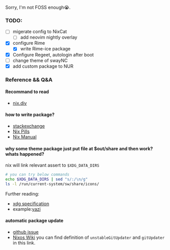 Sorry, I'm not FOSS enough😭.

### TODO:

- [ ] migerate config to NixCat
  - [ ] add neovim nightly overlay
- [x] configure Rime
  - [x] write Rime-ice package
- [x] Configure Regeet, autologin after boot
- [ ] change theme of swayNC
- [x] add custom package to NUR

### Reference && Q&A

#### Recommand to read

- [nix.div](https://nix.dev/guides)

#### how to write package?

- [stackexchange](https://unix.stackexchange.com/questions/717168/how-to-package-my-software-in-nix-or-write-my-own-package-derivation-for-nixpkgs/717169#717169)
- [Nix Pills](https://nixos.org/guides/nix-pills)
- [Nix Manual](https://nixos.org/manual/nixpkgs/unstable/#chap-quick-start)

#### why some theme package just put file at $out/share and then work? whats happened?

nix will link relevant assert to `$XDG_DATA_DIRS`

```bash
# you can try below commands
echo $XDG_DATA_DIRS | sed "s/:/\n/g"
ls -l /run/current-system/sw/share/icons/
```

Further reading:

- [xdg specification](https://specifications.freedesktop.org/basedir-spec/latest/)
- example:[yazi](https://github.com/nix-community/home-manager/blob/master/modules/programs/yazi.nix)

#### automatic package update

- [github issue](https://github.com/NixOS/nixpkgs/issues/295028)
- [Nixos Wiki](https://wiki.nixos.org/wiki/Nixpkgs/Update_Scripts)
  you can find definition of `unstableGitUpdater` and `gitUpdater` in this link.
